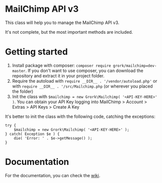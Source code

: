 # MailChimp API v3
This class will help you to manage the MailChimp API v3.

It's not complete, but the most important methods are included.


# Getting started

1. Install package with composer: `composer require grork/mailchimp=dev-master`. If you don't want to use composer, you can download the repository and extract it in your project folder.
2. Require the autoload with `require __DIR__ . '/vendor/autoload.php'` or with `require __DIR__ . '/src/Mailchimp.php` (or wherever you placed the folder)
3. Init the class with `$mailchimp = new Grork\Mailchimp( '<API-KEY-HERE>' )`. You can obtain your API Key logging into MailChimp > Account > Extras > API Keys > Create A Key

It's better to init the class with the following code, catching the exceptions:

	try {
		$mailchimp = new Grork\Mailchimp( '<API-KEY-HERE>' );
	} catch( Exception $e ) {
		die( 'Error: ' . $e->getMessage() );
	}
	
# Documentation

For the documentation, you can check the [wiki][1].

  [1]: https://github.com/DaniloPolani/MailChimp-API-v3/wiki
